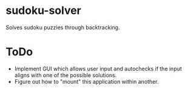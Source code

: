 # sudoku-solver
Solves sudoku puzzles through backtracking.

# ToDo
* Implement GUI which allows user input and autochecks if the input aligns with
  one of the possible solutions.
* Figure out how to "mount" this application within another.
